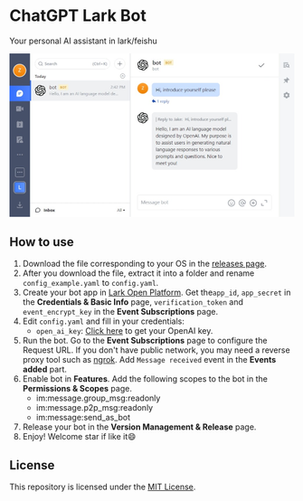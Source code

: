 # ChatGPT Lark Bot

Your personal AI assistant in lark/feishu

![1](assets/1.jpeg)

## How to use

1. Download the file corresponding to your OS in the [releases page](https://github.com/jakezhu9/chatgpt-lark-bot/releases).
2. After you download the file, extract it into a folder and rename `config_example.yaml` to `config.yaml`.
3. Create your bot app in [Lark Open Platform](https://open.larksuite.com/app). Get the`app_id`, `app_secret` in the **Credentials & Basic Info** page, `verification_token` and `event_encrypt_key` in the **Event Subscriptions** page.
4. Edit `config.yaml` and fill in your credentials:
    - `open_ai_key`: [Click here](https://platform.openai.com/account/api-keys) to get your OpenAI key.
5. Run the bot. Go to the **Event Subscriptions** page to configure the Request URL. If you don't have public network, you may need a reverse proxy tool such as [ngrok](https://ngrok.com/download). Add `Message received` event in the **Events added** part.
6. Enable bot in **Features**. Add the following scopes to the bot in the **Permissions & Scopes** page.
    - im:message.group_msg:readonly
    - im:message.p2p_msg:readonly
    - im:message:send_as_bot
7. Release your bot in the **Version Management & Release** page.
8. Enjoy! Welcome star if like it😄



## License

This repository is licensed under the [MIT License](LICENSE).
